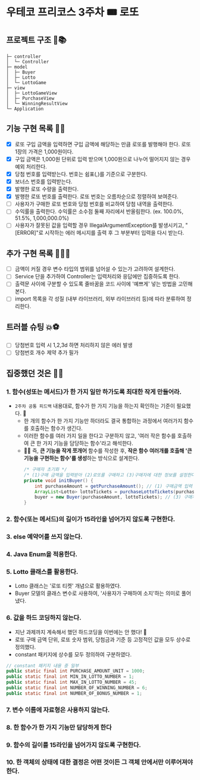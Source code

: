 # 우테코 프리코스 3주차 🎟️ 로또

## 프로젝트 구조 🥸📚
```text
├─ controller
│  └─ Controller
├─ model
│  ├─ Buyer
│  ├─ Lotto
│  └─ LottoGame
├─ view
│  ├─ LottoGameView
│  ├─ PurchaseView
│  └─ WinningResultView
└─ Application
```

## 기능 구현 목록 🥳🎈
- [x] 로또 구입 금액을 입력하면 구입 금액에 해당하는 만큼 로또를 발행해야 한다. 로또 1장의 가격은 1,000원이다.
- [x] 구입 금액은 1,000원 단위로 입력 받으며 1,000원으로 나누어 떨어지지 않는 경우 예외 처리한다.
- [x] 당첨 번호를 입력받는다. 번호는 쉼표(,)를 기준으로 구분한다.
- [x] 보너스 번호를 입력받는다.
- [x] 발행한 로또 수량을 출력한다.
- [x] 발행한 로또 번호를 출력한다. 로또 번호는 오름차순으로 정렬하여 보여준다.
- [ ] 사용자가 구매한 로또 번호와 당첨 번호를 비교하여 당첨 내역을 출력한다.
- [ ] 수익률을 출력한다. 수익률은 소수점 둘째 자리에서 반올림한다. (ex. 100.0%, 51.5%, 1,000,000.0%)
- [ ] 사용자가 잘못된 값을 입력할 경우 IllegalArgumentException를 발생시키고, "[ERROR]"로 시작하는 에러 메시지를 출력 후 그 부분부터 입력을 다시 받는다.

## 추가 구현 목록 🧝🏻‍🍀
- [ ] 금액이 커질 경우 변수 타입의 범위를 넘어설 수 있는가 고려하여 설계한다.
- [ ] Service 단을 추가하여 Controller는 입력처리와 응답에만 집중하도록 한다.
- [ ] 출력문 사이에 구분할 수 있도록 줄바꿈을 코드 사이에 '예쁘게' 넣는 방법을 고민해본다.
- [ ] import 목록을 각 성질 (내부 라이브러리, 외부 라이브러리 등)에 따라 분류하여 정리한다.

## 트러블 슈팅 💥⚽️
- [ ] 당첨번호 입력 시 1,2,3d 하면 처리하지 않은 에러 발생
- [ ] 당첨번호 개수 제약 추가 필가

## 집중했던 것은 🤔💭
### 1. 함수(성또는 메서드)가 한 가지 일만 하가도록 최대한 작게 만들어라.
- `2주차 공통 피드백` 내용대로, 함수가 한 가지 기능을 하는지 확인하는 기준이 필요했다. 👀
  - 한 개의 함수가 한 가지 기능만 하더라도 결국 통합하는 과정에서 여러가지 함수를 호출하는 함수가 생긴다.
  - 이러한 함수를 여러 가지 일을 한다고 구분하지 않고, '여러 작은 함수를 호출하여 큰 한 가지 기능을 담당하는 함수'라고 해석한다.
  - 🤜🏻 즉, **큰 기능을 작게 쪼개어** 함수를 작성한 후, **작은 함수 여러개를 호출해 '큰 기능을 구현하는 함수'를 생성**하는 방식으로 설계한다.
    ```java
    /* 구매자 초기화 */
    /* (1)구매 금액을 입력받아 (2)로또를 구매하고 (3)구매자에 대한 정보를 설정한다. */ 
    private void initBuyer() { 
        int purchaseAmount = getPurchaseAmount(); // (1) 구매금액 입력
        ArrayList<Lotto> lottoTickets = purchaseLottoTickets(purchaseAmount); // (2) 로또 구매
        buyer = new Buyer(purchaseAmount, lottoTickets); // (3) 구매자 객체 생성
    }
    ```

### 2. 함수(또는 메서드)의 길이가 15라인을 넘어가지 않도록 구현한다.

### 3. else 예약어를 쓰지 않는다.

### 4. Java Enum을 적용한다.

### 5. Lotto 클래스를 활용한다.
- Lotto 클래스는 '로또 티켓' 개념으로 활용하였다.
- Buyer 모델의 클래스 변수로 사용하여, '사용자가 구매하여 소지'하는 의미로 풀어냈다.


### 6. 값을 하드 코딩하지 않는다.
- 지난 과제까지 계속해서 했던 하드코딩을 이번에는 안 했다! 🧚‍
- 로또 구매 금액 단위, 로또 숫자 범위, 당첨금과 기준 등 고정적인 값을 모두 상수로 정의했다.
- constant 패키지에 상수를 모두 정의하여 구분하였다.
```java
// constant 패키지 내용 중 일부
public static final int PURCHASE_AMOUNT_UNIT = 1000;
public static final int MIN_IN_LOTTO_NUMBER = 1;
public static final int MAX_IN_LOTTO_NUMBER = 45;
public static final int NUMBER_OF_WINNING_NUMBER = 6;
public static final int NUMBER_OF_BONUS_NUMBER = 1;
```

### 7. 변수 이름에 자료형은 사용하지 않는다.

### 8. 한 함수가 한 가지 기능만 담당하게 한다

### 9. 함수의 길이를 15라인을 넘어가지 않도록 구현한다.

### 10. 한 객체의 상태에 대한 결정은 어떤 것이든 그 객체 안에서만 이루어져야 한다.